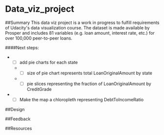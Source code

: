 # Data_viz_project
##Summary
This data viz project is a work in progress to fulfill requirements of Udacity's data visualization course.  The dataset is made available by Prosper and includes 81 variables (e.g. loan amount, interest rate, etc.) for over 100,000 peer-to-peer loans.  

####Next steps:

* - [ ] add pie charts for each state 
  * - [ ] size of pie chart represents total LoanOriginalAmount by state
  * - [ ] pie slices representing the fraction of LoanOriginalAmount by CreditGrade
  
* - [ ] Make the map a chloropleth representing DebtToIncomeRatio

##Design

##Feedback

##Resources
